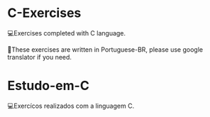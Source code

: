 # C-Exercises
💻Exercises completed with C language.

🚩These exercises are written in Portuguese-BR, please use google translator if you need.

# Estudo-em-C
💻Exercícos realizados com a linguagem C.
